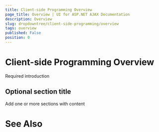 ```yaml
---
title: Client-side Programming Overview
page_title: Overview | UI for ASP.NET AJAX Documentation
description: Overview
slug: dropdowntree/client-side-programming/overview
tags: overview
published: False
position: 0
---
```


# Client-side Programming Overview



Required introduction

## Optional section title

Add one or more sections with content

# See Also
